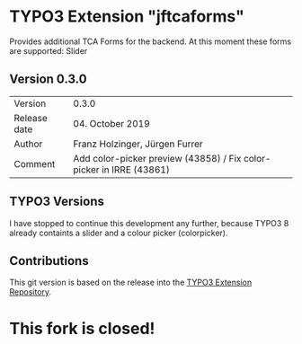 # TYPO3 Extension "jftcaforms"
Provides additional TCA Forms for the backend. At this moment these forms are supported: Slider

## Version 0.3.0




<table>
	<tr><td>Version</td><td>0.3.0</td></tr>
	<tr><td>Release date</td><td>04. October 2019</td></tr>
	<tr><td>Author</td><td>Franz Holzinger, Jürgen Furrer</td></tr>
	<tr><td>Comment</td><td>Add color-picker preview (43858) / Fix color-picker in IRRE (43861)</td></tr>
</table>



## TYPO3 Versions
I have stopped to continue this development any further, because TYPO3 8 already containts a slider and a colour picker (colorpicker).

## Contributions
This git version is based on the release into the [TYPO3 Extension Repository](http://www.typo3.org/extensions/).

# This fork is closed!


